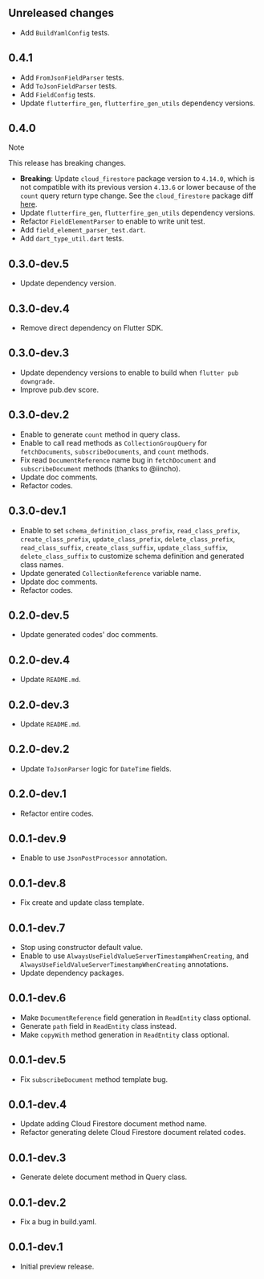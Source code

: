 ## Unreleased changes

* Add `BuildYamlConfig` tests.

## 0.4.1

* Add `FromJsonFieldParser` tests.
* Add `ToJsonFieldParser` tests.
* Add `FieldConfig` tests.
* Update `flutterfire_gen`, `flutterfire_gen_utils` dependency versions.

## 0.4.0

> [!NOTE]
> This release has breaking changes.

* **Breaking**: Update `cloud_firestore` package version to `4.14.0`, which is not compatible with its previous version `4.13.6` or lower because of the `count` query return type change. See the `cloud_firestore` package diff [here](https://github.com/firebase/flutterfire/commit/82af6c2f40160a9e2f74e2d48652003fa48bb161#diff-a7d6f2f7fa9f6ad84f9faf884d4a507f5e85a06d88e64b99578de885a0b637d5R19).
* Update `flutterfire_gen`, `flutterfire_gen_utils` dependency versions.
* Refactor `FieldElementParser` to enable to write unit test.
* Add `field_element_parser_test.dart`.
* Add `dart_type_util.dart` tests.

## 0.3.0-dev.5

* Update dependency version.

## 0.3.0-dev.4

* Remove direct dependency on Flutter SDK.

## 0.3.0-dev.3

* Update dependency versions to enable to build when `flutter pub downgrade`.
* Improve pub.dev score.

## 0.3.0-dev.2

* Enable to generate `count` method in query class.
* Enable to call read methods as `CollectionGroupQuery` for `fetchDocuments`, `subscribeDocuments`, and `count` methods.
* Fix read `DocumentReference` name bug in `fetchDocument` and `subscribeDocument` methods (thanks to @iincho).
* Update doc comments.
* Refactor codes.

## 0.3.0-dev.1

* Enable to set `schema_definition_class_prefix`, `read_class_prefix`, `create_class_prefix`, `update_class_prefix`, `delete_class_prefix`, `read_class_suffix`, `create_class_suffix`, `update_class_suffix`, `delete_class_suffix` to customize schema definition and generated class names.
* Update generated `CollectionReference` variable name.
* Update doc comments.
* Refactor codes.

## 0.2.0-dev.5

* Update generated codes' doc comments.

## 0.2.0-dev.4

* Update `README.md`.

## 0.2.0-dev.3

* Update `README.md`.

## 0.2.0-dev.2

* Update `ToJsonParser` logic for `DateTime` fields.

## 0.2.0-dev.1

* Refactor entire codes.

## 0.0.1-dev.9

* Enable to use `JsonPostProcessor` annotation.

## 0.0.1-dev.8

* Fix create and update class template.

## 0.0.1-dev.7

* Stop using constructor default value.
* Enable to use `AlwaysUseFieldValueServerTimestampWhenCreating`, and `AlwaysUseFieldValueServerTimestampWhenCreating` annotations.
* Update dependency packages.

## 0.0.1-dev.6

* Make `DocumentReference` field generation in `ReadEntity` class optional.
* Generate `path` field in `ReadEntity` class instead.
* Make `copyWith` method generation in `ReadEntity` class optional.

## 0.0.1-dev.5

* Fix `subscribeDocument` method template bug.

## 0.0.1-dev.4

* Update adding Cloud Firestore document method name.
* Refactor generating delete Cloud Firestore document related codes.

## 0.0.1-dev.3

* Generate delete document method in Query class.

## 0.0.1-dev.2

* Fix a bug in build.yaml.

## 0.0.1-dev.1

* Initial preview release.
